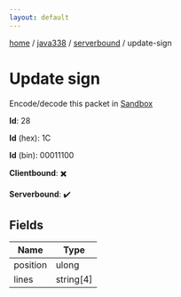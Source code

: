 ```yaml
---
layout: default
---
```


[home](/)  /  [java338](/protocol/java338)  /  [serverbound](/protocol/java338/serverbound)  /  update-sign

# Update sign

Encode/decode this packet in [Sandbox](../../../sandbox/java338#serverbound.update_sign)

**Id**: 28

**Id** (hex): 1C

**Id** (bin): 00011100

**Clientbound**: ✖️

**Serverbound**: ✔️

## Fields

Name | Type
---|---
position | ulong
lines | string[4]
